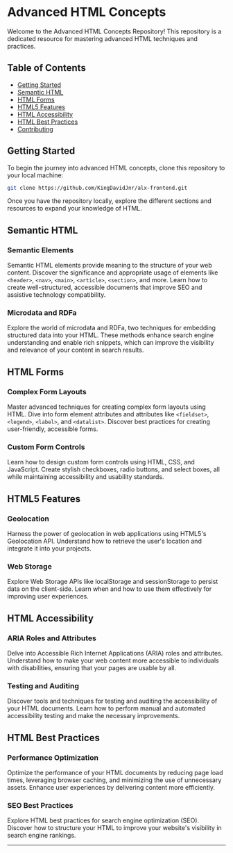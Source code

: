# Advanced HTML Concepts

Welcome to the Advanced HTML Concepts Repository! This repository is a dedicated resource for mastering advanced HTML techniques and practices.

## Table of Contents

- [Getting Started](#getting-started)
- [Semantic HTML](#semantic-html)
- [HTML Forms](#html-forms)
- [HTML5 Features](#html5-features)
- [HTML Accessibility](#html-accessibility)
- [HTML Best Practices](#html-best-practices)
- [Contributing](#contributing)

## Getting Started

To begin the journey into advanced HTML concepts, clone this repository to your local machine:

```bash
git clone https://github.com/KingDavidJnr/alx-frontend.git
```

Once you have the repository locally, explore the different sections and resources to expand your knowledge of HTML.

## Semantic HTML

### Semantic Elements

Semantic HTML elements provide meaning to the structure of your web content. Discover the significance and appropriate usage of elements like `<header>`, `<nav>`, `<main>`, `<article>`, `<section>`, and more. Learn how to create well-structured, accessible documents that improve SEO and assistive technology compatibility.

### Microdata and RDFa

Explore the world of microdata and RDFa, two techniques for embedding structured data into your HTML. These methods enhance search engine understanding and enable rich snippets, which can improve the visibility and relevance of your content in search results.

## HTML Forms

### Complex Form Layouts

Master advanced techniques for creating complex form layouts using HTML. Dive into form element attributes and attributes like `<fieldset>`, `<legend>`, `<label>`, and `<datalist>`. Discover best practices for creating user-friendly, accessible forms.

### Custom Form Controls

Learn how to design custom form controls using HTML, CSS, and JavaScript. Create stylish checkboxes, radio buttons, and select boxes, all while maintaining accessibility and usability standards.

## HTML5 Features

### Geolocation

Harness the power of geolocation in web applications using HTML5's Geolocation API. Understand how to retrieve the user's location and integrate it into your projects.

### Web Storage

Explore Web Storage APIs like localStorage and sessionStorage to persist data on the client-side. Learn when and how to use them effectively for improving user experiences.

## HTML Accessibility

### ARIA Roles and Attributes

Delve into Accessible Rich Internet Applications (ARIA) roles and attributes. Understand how to make your web content more accessible to individuals with disabilities, ensuring that your pages are usable by all.

### Testing and Auditing

Discover tools and techniques for testing and auditing the accessibility of your HTML documents. Learn how to perform manual and automated accessibility testing and make the necessary improvements.

## HTML Best Practices

### Performance Optimization

Optimize the performance of your HTML documents by reducing page load times, leveraging browser caching, and minimizing the use of unnecessary assets. Enhance user experiences by delivering content more efficiently.

### SEO Best Practices

Explore HTML best practices for search engine optimization (SEO). Discover how to structure your HTML to improve your website's visibility in search engine rankings.

---